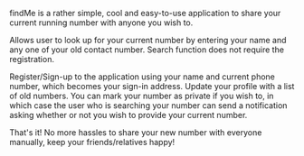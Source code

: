 findMe is a rather simple, cool and easy-to-use application to share your current running number with anyone you wish to.

Allows user to look up for your current number by entering your name and any one of your old contact number. Search function does not require the registration.

Register/Sign-up to the application using your name and current phone number, which becomes your sign-in address. Update your profile with a list of old numbers.
You can mark your number as private if you wish to, in which case the user who is searching your number can send a notification asking whether or not you wish to provide your current number.

That's it! No more hassles to share your new number with everyone manually, keep your friends/relatives happy!
